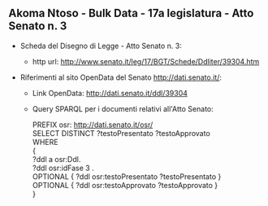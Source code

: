 ## Akoma Ntoso - Bulk Data - 17a legislatura - Atto Senato n. 3 ##

* Scheda del Disegno di Legge - Atto Senato n. 3:
	* http url: http://www.senato.it/leg/17/BGT/Schede/Ddliter/39304.htm

* Riferimenti al sito OpenData del Senato http://dati.senato.it/:
	* Link OpenData: http://dati.senato.it/ddl/39304
	* Query SPARQL per i documenti relativi all'Atto Senato:

        PREFIX osr: <http://dati.senato.it/osr/>  
		SELECT DISTINCT ?testoPresentato ?testoApprovato  
		WHERE  
		{  
		    ?ddl a osr:Ddl.  
		    ?ddl osr:idFase 3 .  
		    OPTIONAL { ?ddl osr:testoPresentato ?testoPresentato }  
		    OPTIONAL { ?ddl osr:testoApprovato ?testoApprovato }  
		}
		